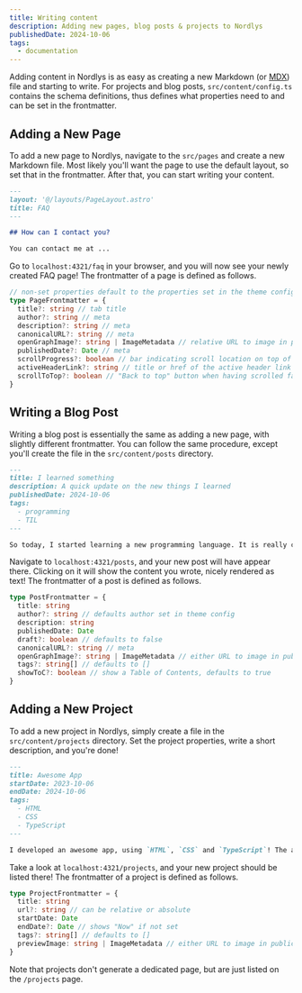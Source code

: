 ```yaml
---
title: Writing content
description: Adding new pages, blog posts & projects to Nordlys
publishedDate: 2024-10-06
tags:
  - documentation
---
```


Adding content in Nordlys is as easy as creating a new Markdown (or [MDX](https://docs.astro.build/en/guides/integrations-guide/mdx/)) file and starting to write. For projects and blog posts, `src/content/config.ts` contains the schema definitions, thus defines what properties need to and can be set in the frontmatter.

## Adding a New Page

To add a new page to Nordlys, navigate to the `src/pages` and create a new Markdown file. Most likely you'll want the page to use the default layout, so set that in the frontmatter. After that, you can start writing your content.

```markdown src/pages/faq.md
---
layout: '@/layouts/PageLayout.astro'
title: FAQ
---

## How can I contact you?

You can contact me at ...
```

Go to `localhost:4321/faq` in your browser, and you will now see your newly created FAQ page! The frontmatter of a page is defined as follows.

```ts
// non-set properties default to the properties set in the theme config
type PageFrontmatter = {
  title?: string // tab title
  author?: string // meta
  description?: string // meta
  canonicalURL?: string // meta
  openGraphImage?: string | ImageMetadata // relative URL to image in public folder or local asset
  publishedDate?: Date // meta
  scrollProgress?: boolean // bar indicating scroll location on top of page
  activeHeaderLink?: string // title or href of the active header link
  scrollToTop?: boolean // "Back to top" button when having scrolled far down
}
```

## Writing a Blog Post

Writing a blog post is essentially the same as adding a new page, with slightly different frontmatter. You can follow the same procedure, except you'll create the file in the `src/content/posts` directory.

```markdown src/content/posts/i-learned-today.md
---
title: I learned something
description: A quick update on the new things I learned
publishedDate: 2024-10-06
tags:
  - programming
  - TIL
---

So today, I started learning a new programming language. It is really cool because ...
```

Navigate to `localhost:4321/posts`, and your new post will have appear there. Clicking on it will show the content you wrote, nicely rendered as text! The frontmatter of a post is defined as follows.

```ts
type PostFrontmatter = {
  title: string
  author?: string // defaults author set in theme config
  description: string
  publishedDate: Date
  draft?: boolean // defaults to false
  canonicalURL?: string // meta
  openGraphImage?: string | ImageMetadata // either URL to image in public folder or local asset
  tags?: string[] // defaults to []
  showToC?: boolean // show a Table of Contents, defaults to true
}
```

## Adding a New Project

To add a new project in Nordlys, simply create a file in the `src/content/projects` directory. Set the project properties, write a short description, and you're done!

```markdown src/content/projects/awesome-app.md
---
title: Awesome App
startDate: 2023-10-06
endDate: 2024-10-06
tags:
  - HTML
  - CSS
  - TypeScript
---

I developed an awesome app, using `HTML`, `CSS` and `TypeScript`! The app can ...
```

Take a look at `localhost:4321/projects`, and your new project should be listed there! The frontmatter of a project is defined as follows.

```ts
type ProjectFrontmatter = {
  title: string
  url?: string // can be relative or absolute
  startDate: Date
  endDate?: Date // shows "Now" if not set
  tags?: string[] // defaults to []
  previewImage: string | ImageMetadata // either URL to image in public folder or local asset
}
```

Note that projects don't generate a dedicated page, but are just listed on the `/projects` page.
